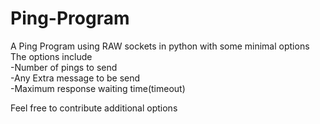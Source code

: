 # Ping-Program
A Ping Program using RAW sockets in python with some minimal options
</br>
The options include </br>
  -Number of pings to send</br>
  -Any Extra message to be send</br>
  -Maximum response waiting time(timeout)

Feel free to contribute additional options
